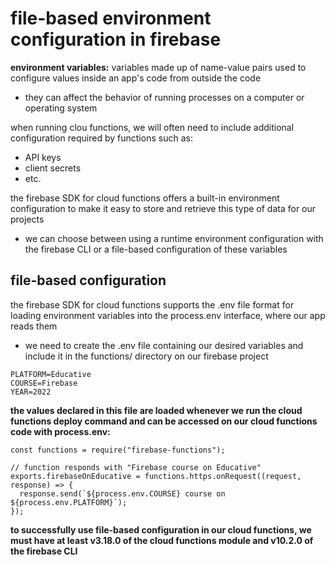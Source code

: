 # file-based environment configuration in firebase
**environment variables:** variables made up of name-value pairs used to configure values inside an app's code from outside the code
- they can affect the behavior of running processes on a computer or operating system

when running clou functions, we will often need to include additional configuration required by functions such as:
- API keys
- client secrets
- etc.

the firebase SDK for cloud functions offers a built-in environment configuration to make it easy to store and retrieve this type of data for our projects
- we can choose between using a runtime environment configuration with the firebase CLI or a file-based configuration of these variables

## file-based configuration
the firebase SDK for cloud functions supports the .env file format for loading environment variables into the process.env interface, where our app reads them
- we need to create the .env file containing our desired variables and include it in the functions/ directory on our firebase project

```
PLATFORM=Educative
COURSE=Firebase
YEAR=2022
```

**the values declared in this file are loaded whenever we run the cloud functions deploy command and can be accessed on our cloud functions code with process.env:**

```
const functions = require("firebase-functions");

// function responds with "Firebase course on Educative"
exports.firebaseOnEducative = functions.https.onRequest((request, response) => {
  response.send(`${process.env.COURSE} course on ${process.env.PLATFORM}`);
});
```

**to successfully use file-based configuration in our cloud functions, we must have at least v3.18.0 of the cloud functions module and v10.2.0 of the firebase CLI**